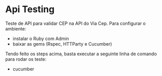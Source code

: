 # Api Testing
 
 Teste de API para validar CEP na API do Via Cep.
 Para configurar o ambiente:
 - instalar o Ruby com Admin
 - baixar as gems (Rspec, HTTParty e Cucumber)
 
 Tendo feito os steps acima, basta executar a seguinte linha de comando para rodar os teste:
 - cucumber 
